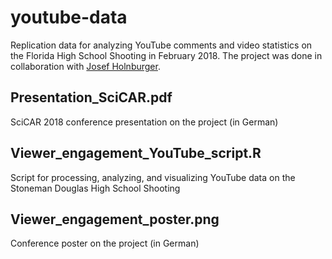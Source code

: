 # youtube-data
Replication data for analyzing YouTube comments and video statistics on the Florida High School Shooting in February 2018. The project was done in collaboration with [Josef Holnburger](https://holnburger.com/).

## Presentation_SciCAR.pdf

SciCAR 2018 conference presentation on the project (in German)

## Viewer_engagement_YouTube_script.R

Script for processing, analyzing, and visualizing YouTube data on the Stoneman Douglas High School Shooting

## Viewer_engagement_poster.png

Conference poster on the project (in German)

